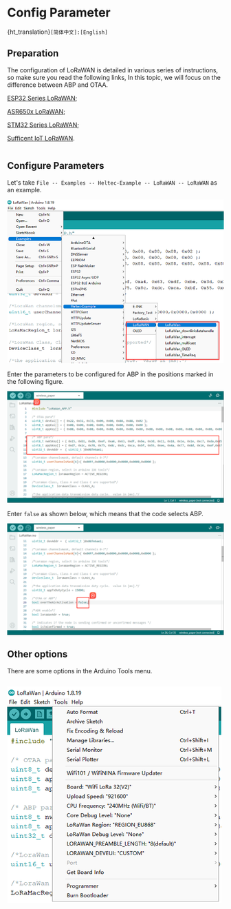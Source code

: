 Config Parameter
================
{ht_translation}`[简体中文]:[English]`

## Preparation

The configuration of LoRaWAN is detailed in various series of instructions, so make sure you read the following links, In this topic, we will focus on the difference between ABP and OTAA.

[ESP32 Series LoRaWAN](https://docs.heltec.org/en/node/esp32/esp32_general_docs/lorawan/index.html);

[ASR650x LoRaWAN](https://docs.heltec.org/en/node/asr650x/asr650x_general_docs/lorawan/index.html);

[STM32 Series LoRaWAN](https://docs.heltec.org/en/node/stm32/general_docs/lorawan/index.html);

[Sufficent IoT LoRaWAN](https://docs.heltec.org/en/node/sufficient_iot_hub/sufficient_iot_application.html).

```{TIP} HT-AT62 and HT-RA62 please refer to [STM32 Series LoRaWAN](https://docs.heltec.org/en/node/stm32/general_docs/lorawan/index.html)

```

## Configure Parameters
Let's take `File -- Examples -- Heltec-Example -- LoRaWAN -- LoRaWAN` as an example.

![](img/config_parameter/01.png)

Enter the parameters to be configured for ABP in the positions marked in the following figure.

![](img/config_parameter/02.png)

Enter `false` as shown below, which means that the code selects ABP.

![](img/config_parameter/03.jpg)

## Other options
There are some options in the Arduino Tools menu.

```{TIP} This section is the same as OTAA, please refer to the link given at the beginning of this topic depending on your device.
```

![](img/config_parameter/04.png)